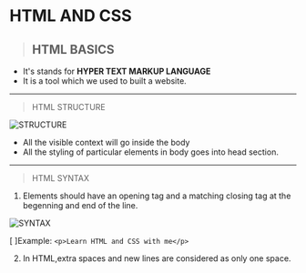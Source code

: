 # HTML AND  CSS
>## HTML BASICS
* It's stands for **HYPER TEXT MARKUP LANGUAGE**
* It is a tool which we used to built a website.
_____
> HTML STRUCTURE

![STRUCTURE]()
* All the visible context will go inside the body
* All the styling of particular elements in body goes into head section.

------

> HTML SYNTAX
1. Elements should have an opening tag and a matching closing tag at the begenning and end of the line. 

![SYNTAX]()

[ ]Example: `<p>Learn HTML and CSS with me</p>`

2. In HTML,extra spaces and new lines are considered as only one space.
